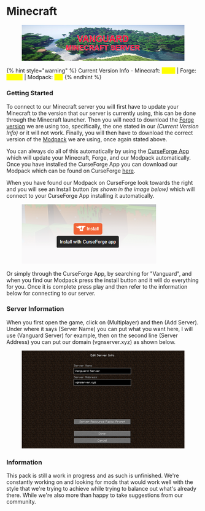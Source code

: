 # Minecraft

<figure><img src="../.gitbook/assets/mc_banner (1).png" alt=""><figcaption></figcaption></figure>

{% hint style="warning" %}
Current Version Info - Minecraft: <mark style="color:yellow;">1.19.2</mark> | Forge: <mark style="color:yellow;">43.2.0</mark> | Modpack: <mark style="color:yellow;">01a</mark>
{% endhint %}

### Getting Started

To connect to our Minecraft server you will first have to update your Minecraft to the version that our server is currently using, this can be done through the Minecraft launcher. Then you will need to download the [Forge version](https://adfoc.us/serve/sitelinks/?id=271228\&url=https://maven.minecraftforge.net/net/minecraftforge/forge/1.19.2-43.2.0/forge-1.19.2-43.2.0-installer.jar) we are using too, specifically, the one stated in our _(Current Version Info)_ or it will not work. Finally, you will then have to download the correct version of the [Modpack](https://www.mediafire.com/file/44qy3j3cs5jrcq8/Vanguard-SMP-v01a.zip/file) we are using, once again stated above.

You can always do all of this automatically by using the [CurseForge App](https://download.curseforge.com/) which will update your Minecraft, Forge, and our Modpack automatically. Once you have installed the CurseForge App you can download our Modpack which can be found on CurseForge [here](https://www.curseforge.com/minecraft/modpacks/vanguard-smp).

When you have found our Modpack on CurseForge look towards the right and you will see an Install button _(as shown in the image below)_ which will connect to your CurseForge App installing it automatically.

<figure><img src="../.gitbook/assets/install_with_curseforge.png" alt=""><figcaption></figcaption></figure>

Or simply through the CurseForge App, by searching for "Vanguard", and when you find our Modpack press the install button and it will do everything for you. Once it is complete press play and then refer to the information below for connecting to our server.

### Server Information

When you first open the game, click on (Multiplayer) and then (Add Server). Under where it says (Server Name) you can put what you want here, I will use (Vanguard Server) for example, then on the second line (Server Address) you can put our domain (vgnserver.xyz) as shown below.

<figure><img src="../.gitbook/assets/mc_serverinfo.png" alt=""><figcaption></figcaption></figure>

### Information

This pack is still a work in progress and as such is unfinished. We're constantly working on and looking for mods that would work well with the style that we're trying to achieve while trying to balance out what's already there. While we're also more than happy to take suggestions from our community.
